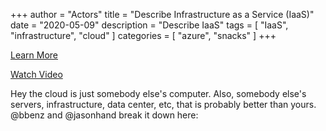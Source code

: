 +++
author = "Actors"
title = "Describe Infrastructure as a Service (IaaS)"
date = "2020-05-09"
description = "Describe IaaS"
tags = [
    "IaaS",
    "infrastructure",
    "cloud"
]
categories = [
    "azure",
    "snacks"
]
+++

[Learn More](https://docs.microsoft.com/learn/modules/principles-cloud-computing/3c-capex-vs-opex?WT.mc_id=snackable-social-cxa)

[Watch Video](https://twitter.com/i/status/1258411264532901892)

Hey the cloud is just somebody else's computer. Also, somebody else's servers, infrastructure, data center, etc, that is probably better than yours. @bbenz and @jasonhand break it down here:
